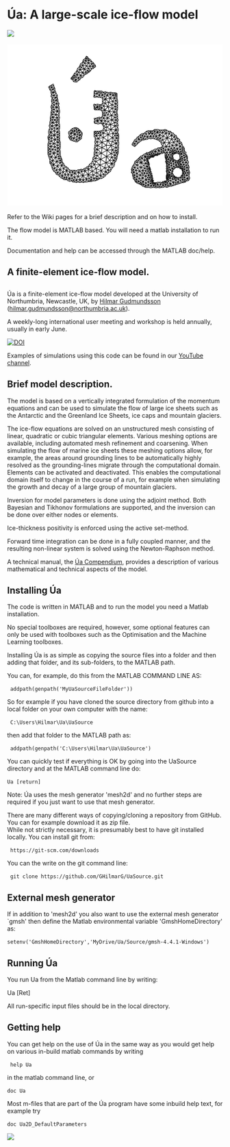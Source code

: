# Úa: A large-scale ice-flow model



![](https://github.com/GHilmarG/UaSource/blob/alpha/Data/UaLogo.png)

<p align="center">
  <img src = "UaLogo.png">
</p>

Refer to the Wiki pages for a brief description and on how to install.

The flow model is MATLAB based. You will need a matlab installation to run it.

Documentation and help can be accessed through the MATLAB doc/help.
## A finite-element ice-flow model.
##   


Úa is a finite-element ice-flow model developed at the University of
Northumbria, Newcastle, UK, by [Hilmar
Gudmundsson](https://www.northumbria.ac.uk/about-us/our-staff/g/hilmar-gudmundsson/)
(hilmar.gudmundsson@northumbria.ac.uk).

A weekly-long international user meeting and workshop is held annually, usually in early June. 


[![DOI](https://zenodo.org/badge/DOI/10.5281/zenodo.3706624.svg)](https://doi.org/10.5281/zenodo.3706624)

Examples of simulations using this code can be found in our [YouTube
channel](https://www.youtube.com/channel/UCO8NHJqmgg_bwJx0xKJDwcA).



## Brief model description.

The model is based on a vertically integrated formulation of the
momentum equations and can be used to simulate the flow of large ice
sheets such as the Antarctic and the Greenland Ice Sheets, ice caps
and mountain glaciers.

The ice-flow equations are solved on an unstructured mesh consisting
of linear, quadratic or cubic triangular elements. Various meshing
options are available, including automated mesh refinement and
coarsening. When simulating the flow of marine ice sheets these
meshing options allow, for example, the areas around grounding lines
to be automatically highly resolved as the grounding-lines migrate
through the computational domain. Elements can be activated and
deactivated. This enables the computational domain itself to change in
the course of a run, for example when simulating the growth and decay
of a large group of mountain glaciers.

Inversion for model parameters is done using the adjoint method. Both
Bayesian and Tikhonov formulations are supported, and the inversion
can be done over either nodes or elements.

Ice-thickness positivity is enforced using the active set-method. 

Forward time integration can be done in a fully coupled manner, and
the resulting non-linear system is solved using the Newton-Raphson
method.

A technical manual, the [Úa
Compendium](https://github.com/GHilmarG/UaSource/blob/master/UaCompendium.pdf),
provides a description of various mathematical and technical aspects
of the model.


## Installing Úa
 
The code is written in MATLAB and to run the model you need a Matlab
installation.

No special toolboxes are required, however, some optional features can
only be used with toolboxes such as the Optimisation and the Machine
Learning toolboxes.

Installing Úa is as simple as copying the source files into a folder
and then adding that folder, and its sub-folders, to the MATLAB path.

You can, for example, do this from the MATLAB COMMAND LINE AS:

     addpath(genpath('MyUaSourceFileFolder'))
 
So for example if you have cloned the source directory from github into a local folder on your own computer with the name:

     C:\Users\Hilmar\Ua\UaSource

then add that folder to the MATLAB path as:

     addpath(genpath('C:\Users\Hilmar\Ua\UaSource')


You can quickly test if everything is OK by going into the UaSource directory and at the MATLAB command line do:

    Ua [return]


Note: Úa uses the mesh generator 'mesh2d' and no further steps are required if you just want to use that mesh generator.

There are many different ways of copying/cloning a repository from GitHub. You can for example download it as zip file.    
While not strictly necessary, it is presumably best to have git installed locally. You can install git from:
 
     https://git-scm.com/downloads

You can the write on the git command line:

     git clone https://github.com/GHilmarG/UaSource.git

##  External mesh generator
If in addition to 'mesh2d' you also want to use the external mesh generator `gmsh' then define the Matlab environmental variable 'GmshHomeDirectory' as:
 
    setenv('GmshHomeDirectory','MyDrive/Ua/Source/gmsh-4.4.1-Windows')
 
 ## Running Úa

You run Ua from the Matlab command line by writing:

Ua [Ret]

All run-specific input files should be in the local directory. 


##  Getting help

  You can get help on the use of Úa in the same way as you would get help on
  various in-build matlab commands by writing 

     help Ua  

in the matlab command line,  or 

    doc Ua 

Most m-files that are part of the Úa program have some inbuild help text, for example try 

    doc Ua2D_DefaultParameters
 
![](https://github.com/GHilmarG/UaSource/blob/master/Data/AntarcticaMesh.png)







